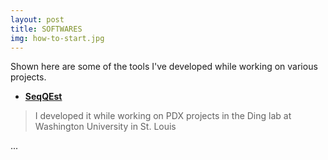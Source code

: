 ```yaml
---
layout: post
title: SOFTWARES
img: how-to-start.jpg
---
```


<p>Shown here are some of the tools I've developed while working on various projects. </p>

* **[SeqQEst](https://github.com/hsun9/SeqQEst)** <p></p>
> I developed it while working on PDX projects in the Ding lab at Washington University in St. Louis 


...


